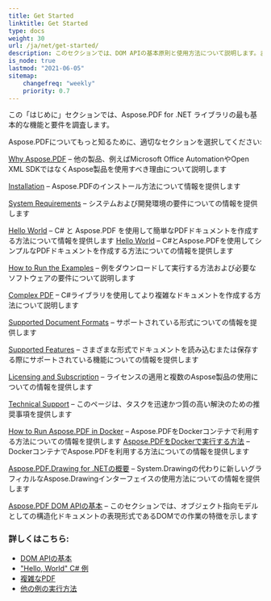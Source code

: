 ```yaml
---
title: Get Started 
linktitle: Get Started
type: docs
weight: 30
url: /ja/net/get-started/
description: このセクションでは、DOM APIの基本原則と使用方法について説明します。また、PDFドキュメントを作成するための簡単で複雑な例を示します。
is_node: true
lastmod: "2021-06-05"   
sitemap:
    changefreq: "weekly"
    priority: 0.7
---
```


この「はじめに」セクションでは、Aspose.PDF for .NET ライブラリの最も基本的な機能と要件を調査します。

Aspose.PDFについてもっと知るために、適切なセクションを選択してください:

[Why Aspose.PDF](/pdf/ja/net/why-aspose-pdf/) – 他の製品、例えばMicrosoft Office AutomationやOpen XML SDKではなくAspose製品を使用すべき理由について説明します

[Installation](/pdf/ja/net/installation/) – Aspose.PDFのインストール方法について情報を提供します

[System Requirements](/pdf/ja/net/system-requirements/) – システムおよび開発環境の要件についての情報を提供します

[Hello World](/pdf/ja/net/hello-world-example/) – C# と Aspose.PDF を使用して簡単なPDFドキュメントを作成する方法について情報を提供します
[Hello World](/pdf/ja/net/hello-world-example/) – C#とAspose.PDFを使用してシンプルなPDFドキュメントを作成する方法についての情報を提供します

[How to Run the Examples](/pdf/ja/net/how-to-run-other-examples/) – 例をダウンロードして実行する方法および必要なソフトウェアの要件について説明します

[Complex PDF](/pdf/ja/net/complex-pdf-example/) – C#ライブラリを使用してより複雑なドキュメントを作成する方法について説明します

[Supported Document Formats](/pdf/ja/net/supported-file-formats/) – サポートされている形式についての情報を提供します

[Supported Features](/pdf/ja/net/key-features/) – さまざまな形式でドキュメントを読み込むまたは保存する際にサポートされている機能についての情報を提供します

[Licensing and Subscription](/pdf/ja/net/licensing/) – ライセンスの適用と複数のAspose製品の使用についての情報を提供します

[Technical Support](/pdf/ja/net/technical-support/) – このページは、タスクを迅速かつ質の高い解決のための推奨事項を提供します

[How to Run Aspose.PDF in Docker](/pdf/ja/net/docker/) – Aspose.PDFをDockerコンテナで利用する方法についての情報を提供します
[Aspose.PDFをDockerで実行する方法](/pdf/ja/net/docker/) – DockerコンテナでAspose.PDFを利用する方法についての情報を提供します

[Aspose.PDF.Drawing for .NETの概要](/pdf/ja/net/drawing/) – System.Drawingの代わりに新しいグラフィカルなAspose.Drawingインターフェイスの使用方法についての情報を提供します

[Aspose.PDF DOM APIの基本](/pdf/ja/net/basics-of-dom-api/) – このセクションでは、オブジェクト指向モデルとしての構造化ドキュメントの表現形式であるDOMでの作業の特徴を示します

### 詳しくはこちら:

- [DOM APIの基本](/pdf/ja/net/basics-of-dom-api/)
- ["Hello, World" C# 例](/pdf/ja/net/hello-world-example/)
- [複雑なPDF](/pdf/ja/net/complex-pdf-example/)
- [他の例の実行方法](/pdf/ja/net/how-to-run-other-examples/)
